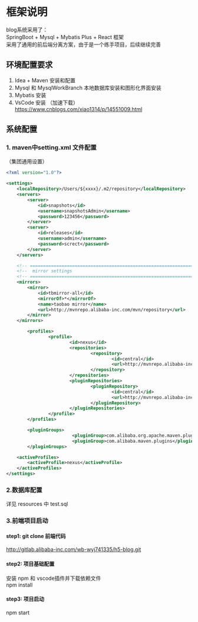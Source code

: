 # 框架说明
blog系统采用了：  
SpringBoot + Mysql + Mybatis Plus + React 框架  
采用了通用的前后端分离方案，由于是一个练手项目，后续继续完善

## 环境配置要求
1. Idea + Maven 安装和配置
2. Mysql 和 MysqlWorkBranch 本地数据库安装和图形化界面安装
3. Mybatis 安装
4. VsCode 安装
  （加速下载）https://www.cnblogs.com/xiao1314/p/14551009.html

## 系统配置
### 1. maven中setting.xml 文件配置
（集团通用设置）
```xml
<?xml version="1.0"?>

<settings>
	<localRepository>/Users/${xxxx}/.m2/repository</localRepository>
    <servers>
        <server>
            <id>snapshots</id>
            <username>snapshotsAdmin</username>
            <password>123456</password>
        </server>
        <server>
            <id>releases</id>
            <username>admin</username>
            <password>screct</password>
        </server>
    </servers>

    <!-- ======================================================================== -->
    <!--  mirror settings                                                         -->
    <!-- ======================================================================== -->
    <mirrors>
        <mirror>
            <id>tbmirror-all</id>
            <mirrorOf>*</mirrorOf>
            <name>taobao mirror</name>
            <url>http://mvnrepo.alibaba-inc.com/mvn/repository</url>
        </mirror>
    </mirrors>

        <profiles>
                <profile>
                        <id>nexus</id>
                        <repositories>
                                <repository>
                                        <id>central</id>
                                        <url>http://mvnrepo.alibaba-inc.com/mvn/repository</url>
                                </repository>
                        </repositories>
                        <pluginRepositories>
                                <pluginRepository>
                                        <id>central</id>
                                        <url>http://mvnrepo.alibaba-inc.com/mvn/repository</url>
                                </pluginRepository>
                        </pluginRepositories>
                </profile>
        </profiles>

        <pluginGroups>
                         <pluginGroup>com.alibaba.org.apache.maven.plugins</pluginGroup>
                         <pluginGroup>com.alibaba.maven.plugins</pluginGroup>
        </pluginGroups>

    <activeProfiles>
        <activeProfile>nexus</activeProfile>
    </activeProfiles>
</settings>
```
### 2.数据库配置
  详见 resources 中 test.sql

### 3.前端项目启动
#### step1: git clone 前端代码
http://gitlab.alibaba-inc.com/wb-wyj741335/h5-blog.git

#### step2: 项目基础配置
安装 npm 和 vscode插件并下载依赖文件  
npm install

#### step3: 项目启动
npm start